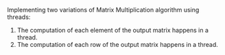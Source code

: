Implementing two variations of Matrix Multiplication algorithm using threads:
1. The computation of each element of the output matrix happens in a thread.
2. The computation of each row of the output matrix happens in a thread.
